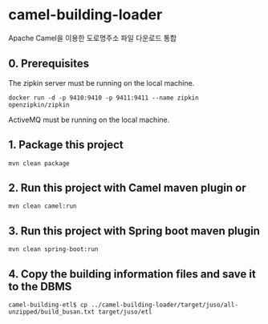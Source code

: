 # camel-building-loader
Apache Camel을 이용한 도로명주소 파일 다운로드 통합


## 0. Prerequisites
The zipkin server must be running on the local machine.

	docker run -d -p 9410:9410 -p 9411:9411 --name zipkin openzipkin/zipkin

ActiveMQ must be running on the local machine.

## 1. Package this project

    mvn clean package

## 2. Run this project with Camel maven plugin or

    mvn clean camel:run

## 3. Run this project with Spring boot maven plugin

    mvn clean spring-boot:run

## 4. Copy the building information files and save it to the DBMS

	camel-building-etl$ cp ../camel-building-loader/target/juso/all-unzipped/build_busan.txt target/juso/etl
